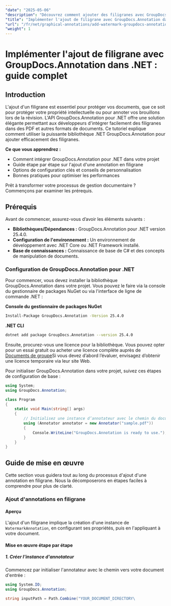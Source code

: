 ```yaml
---
"date": "2025-05-06"
"description": "Découvrez comment ajouter des filigranes avec GroupDocs.Annotation pour .NET. Ce guide couvre la configuration, la mise en œuvre étape par étape et les bonnes pratiques pour sécuriser et personnaliser vos documents."
"title": "Implémenter l'ajout de filigrane avec GroupDocs.Annotation dans .NET – Guide complet pour la sécurité et l'image de marque des documents"
"url": "/fr/net/graphical-annotations/add-watermark-groupdocs-annotation-net-guide/"
"weight": 1
---
```


# Implémenter l'ajout de filigrane avec GroupDocs.Annotation dans .NET : guide complet

## Introduction

L'ajout d'un filigrane est essentiel pour protéger vos documents, que ce soit pour protéger votre propriété intellectuelle ou pour annoter vos brouillons lors de la révision. L'API GroupDocs.Annotation pour .NET offre une solution élégante permettant aux développeurs d'intégrer facilement des filigranes dans des PDF et autres formats de documents. Ce tutoriel explique comment utiliser la puissante bibliothèque .NET GroupDocs.Annotation pour ajouter efficacement des filigranes.

**Ce que vous apprendrez :**
- Comment intégrer GroupDocs.Annotation pour .NET dans votre projet
- Guide étape par étape sur l'ajout d'une annotation en filigrane
- Options de configuration clés et conseils de personnalisation
- Bonnes pratiques pour optimiser les performances

Prêt à transformer votre processus de gestion documentaire ? Commençons par examiner les prérequis.

## Prérequis

Avant de commencer, assurez-vous d’avoir les éléments suivants :
- **Bibliothèques/Dépendances :** GroupDocs.Annotation pour .NET version 25.4.0.
- **Configuration de l'environnement :** Un environnement de développement avec .NET Core ou .NET Framework installé.
- **Base de connaissances :** Connaissance de base de C# et des concepts de manipulation de documents.

### Configuration de GroupDocs.Annotation pour .NET

Pour commencer, vous devez installer la bibliothèque GroupDocs.Annotation dans votre projet. Vous pouvez le faire via la console du gestionnaire de packages NuGet ou via l'interface de ligne de commande .NET :

**Console du gestionnaire de packages NuGet**
```bash
Install-Package GroupDocs.Annotation -Version 25.4.0
```

**\.NET CLI**
```bash
dotnet add package GroupDocs.Annotation --version 25.4.0
```

Ensuite, procurez-vous une licence pour la bibliothèque. Vous pouvez opter pour un essai gratuit ou acheter une licence complète auprès de [Documents de groupe](https://purchase.groupdocs.com/buy)Si vous devez d’abord l’évaluer, envisagez d’obtenir une licence temporaire via leur site Web.

Pour initialiser GroupDocs.Annotation dans votre projet, suivez ces étapes de configuration de base :

```csharp
using System;
using GroupDocs.Annotation;

class Program
{
    static void Main(string[] args)
    {
        // Initialisez une instance d’annotateur avec le chemin du document d’entrée.
        using (Annotator annotator = new Annotator("sample.pdf"))
        {
            Console.WriteLine("GroupDocs.Annotation is ready to use.");
        }
    }
}
```

## Guide de mise en œuvre

Cette section vous guidera tout au long du processus d'ajout d'une annotation en filigrane. Nous la décomposerons en étapes faciles à comprendre pour plus de clarté.

### Ajout d'annotations en filigrane

#### Aperçu
L'ajout d'un filigrane implique la création d'une instance de `WatermarkAnnotation`, en configurant ses propriétés, puis en l'appliquant à votre document.

#### Mise en œuvre étape par étape

##### 1. Créer l'instance d'annotateur
Commencez par initialiser l'annotateur avec le chemin vers votre document d'entrée :

```csharp
using System.IO;
using GroupDocs.Annotation;

string inputPath = Path.Combine("YOUR_DOCUMENT_DIRECTORY\